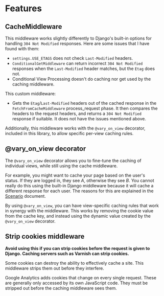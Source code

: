 Features
========

CacheMiddleware
---------------

This middleware works slightly differently to Django's built-in options for
handling `304 Not Modified` responses. Here are some issues that I have found
with them:
 * `settings.USE_ETAGS` does not check `Last-Modified` headers.
 * `ConditionalGetMiddleware` can return incorrect `304 Not Modified`
   responses when the `Last-Modified` header matches, but the `Etag` does not.
 * Conditional View Processing doesn't do caching nor get used by the caching
   middleware.

This custom middleware:
 * Gets the `Etag`/`Last-Modified` headers out of the cached response in the
  `FetchFromCacheMiddleware` process_request phase. It then compares the
   headers to the request headers, and returns a `304 Not Modified` response
   if suitable. It does not have the issues mentioned above.

Additionally, this middleware works with the `@vary_on_view` decorator,
included in this library, to allow specific per-view caching rules.


@vary_on_view decorator
-------------------------

The `@vary_on_view` decorator allows you to fine-tune the caching of individual
views, while still using the cache middleware.

For example, you might want to cache your page based on the user's status. If
they are logged in, they see *A*, otherwise they see *B*. You cannot really do
this using the built-in Django middleware because it will cache a different
response for each user. The reasons for this are explained in the
[Scenario](scenario.md) document.

By using `@vary_on_view`, you can have view-specific caching rules that work
in synergy with the middleware. This works by removing the cookie value from
the cache key, and instead using the dynamic value created by the
`@vary_on_view` decorator.

Strip cookies middleware
------------------------

**Avoid using this if you can strip cookies before the request is given to
Django. Caching servers such as Varnish can strip cookies.**

Some cookies can destroy the ability to effectively cache a site. This
middleware strips them out before they interfere.

Google Analytics adds cookies that change on every single request. These are
generally only accessed by its own JavaScript code. They must be stripped out
before the caching middleware sees them.
